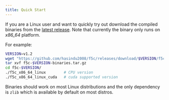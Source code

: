 ```yaml
---
title: Quick Start
---
```

If you are a Linux user and want to quickly try out download the compiled
binaries from the [latest release](https://github.com/hasindu2008/f5c/releases/latest).
Note that currently the binary only runs on *x86_64* platform.

For example:

```sh
VERSION=v1.2
wget "https://github.com/hasindu2008/f5c/releases/download/$VERSION/f5c-$VERSION-binaries.tar.gz"
tar xvf f5c-$VERSION-binaries.tar.gz
cd f5c-$VERSION/
./f5c_x86_64_linux        # CPU version
./f5c_x86_64_linux_cuda   # cuda supported version
```

Binaries should work on most Linux distributions and the only dependency is
`zlib` which is available by default on most distros.
